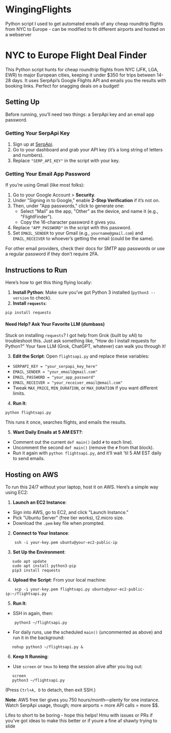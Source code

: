# WingingFlights
Python script I used to get automated emails of any cheap roundtrip flights from NYC to Europe - can be modified to fit different airports and hosted on a webserver 

# NYC to Europe Flight Deal Finder

This Python script hunts for cheap roundtrip flights from NYC (JFK, LGA, EWR) to major European cities, keeping it under $350 for trips between 14-28 days. It uses SerpApi’s Google Flights API and emails you the results with booking links. Perfect for snagging deals on a budget!

## Setting Up

Before running, you’ll need two things: a SerpApi key and an email app password.

### Getting Your SerpApi Key
1. Sign up at [SerpApi](https://serpapi.com/).
2. Go to your dashboard and grab your API key (it’s a long string of letters and numbers).
3. Replace `"SERP_API_KEY"` in the script with your key.

### Getting Your Email App Password
If you’re using Gmail (like most folks):
1. Go to your Google Account > **Security**.
2. Under "Signing in to Google," enable **2-Step Verification** if it’s not on.
3. Then, under "App passwords," click to generate one:
   - Select "Mail" as the app, "Other" as the device, and name it (e.g., "FlightFinder").
   - Copy the 16-character password it gives you.
4. Replace `"APP_PASSWORD"` in the script with this password.
5. Set `EMAIL_SENDER` to your Gmail (e.g., `yourname@gmail.com`) and `EMAIL_RECEIVER` to whoever’s getting the email (could be the same).

For other email providers, check their docs for SMTP app passwords or use a regular password if they don’t require 2FA.

## Instructions to Run

Here’s how to get this thing flying locally:

1. **Install Python**: Make sure you’ve got Python 3 installed (```python3 --version``` to check).
2. **Install `requests`**:

```
pip install requests 
```

#### Need Help? Ask Your Favorite LLM (dumbass)
Stuck on installing `requests`? I got help from Grok (built by xAI) to troubleshoot this. Just ask something like, "How do I install requests for Python?" Your fave LLM (Grok, ChatGPT, whatever) can walk you through it!

3. **Edit the Script**:
Open `flightsapi.py` and replace these variables:
- `SERPAPI_KEY = "your_serpapi_key_here"`
- `EMAIL_SENDER = "your_email@gmail.com"`
- `EMAIL_PASSWORD = "your_app_password"`
- `EMAIL_RECEIVER = "your_receiver_email@email.com"`
- Tweak `MAX_PRICE`, `MIN_DURATION`, or `MAX_DURATION` if you want different limits.

4. **Run It**:

```
python flightsapi.py
```
This runs it once, searches flights, and emails the results.

5. **Want Daily Emails at 5 AM EST?**:
- Comment out the current `def main()` (add `#` to each line).
- Uncomment the second `def main()` (remove the `#` from that block).
- Run it again with ```python flightsapi.py```, and it’ll wait ’til 5 AM EST daily to send emails.

## Hosting on AWS

To run this 24/7 without your laptop, host it on AWS. Here’s a simple way using EC2:

1. **Launch an EC2 Instance**:
- Sign into AWS, go to EC2, and click "Launch Instance."
- Pick "Ubuntu Server" (free tier works), t2.micro size.
- Download the `.pem` key file when prompted.

2. **Connect to Your Instance**:

```
    ssh -i your-key.pem ubuntu@your-ec2-public-ip
```

3. **Set Up the Environment**:

```
   sudo apt update
   sudo apt install python3-pip
   pip3 install requests
```

4. **Upload the Script**:
From your local machine:

```
    scp -i your-key.pem flightsapi.py ubuntu@your-ec2-public-ip:~/flightsapi.py
```

5. **Run It**:
- SSH in again, then:

```
    python3 ~/flightsapi.py
```
- For daily runs, use the scheduled `main()` (uncommented as above) and run it in the background:

```
   nohup python3 ~/flightsapi.py &
```

6. **Keep It Running**:
- Use `screen` or `tmux` to keep the session alive after you log out:

```
   screen
   python3 ~/flightsapi.py

```
(Press `Ctrl+A, D` to detach, then exit SSH.)

**Note**: AWS free tier gives you 750 hours/month—plenty for one instance. Watch SerpApi usage, though; more airports = more API calls = more $$.

Lifes to short to be boring - hope this helps! Hmu with issues or PRs if you’ve got ideas to make this better or if youre a fine af shawty trying to slide 
